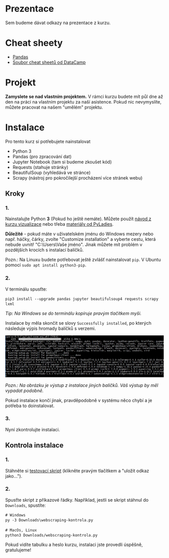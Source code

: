 # Prezentace

Sem budeme dávat odkazy na prezentace z kurzu.

# Cheat sheety

- [Pandas](https://github.com/pandas-dev/pandas/blob/master/doc/cheatsheet/Pandas_Cheat_Sheet.pdf)
- [Soubor cheat sheetů od DataCamp](http://www.utc.fr/~jlaforet/Suppl/python-cheatsheets.pdf)


# Projekt

**Zamyslete se nad vlastním projektem.** V rámci kurzu budete mít půl dne až den na práci
na vlastním projektu za naší asistence. Pokud nic nevymyslíte, můžete pracovat na našem
"umělém" projektu.

# Instalace

Pro tento kurz si potřebujete nainstalovat

- Python 3
- Pandas (pro zpracování dat)
- Jupyter Notebook (tam si budeme zkoušet kód)
- Requests (stahuje stránky)
- BeautifulSoup (vyhledává ve stránce)
- Scrapy (nástroj pro pokročilejší procházení více stránek webu)

## Kroky

### 1.

Nainstalujte Python **3** (Pokud ho ještě nemáte). Můžete použít [návod z kurzu vizualizace](https://sedlakovi.github.io/data-storytelling/#instalace) nebo třeba
[materiály od PyLadies](https://naucse.python.cz/course/pyladies/beginners/install/).

**Důležité** - pokud máte v uživatelském jménu do Windows mezery nebo např. háčky, čárky, zvolte "Customize installation" a vyberte cestu, která nebude uvnitř "C:\Users\Vaše jméno". Jinak můžete mít problém v pozdějších krocích s instalací balíčků.

Pozn.: Na Linuxu budete potřebovat ještě zvlášť nainstalovat `pip`. V Ubuntu pomocí
`sudo apt install python3-pip`.

### 2.

V terminálu spusťte:

    pip3 install --upgrade pandas jupyter beautifulsoup4 requests scrapy lxml

_Tip: Na Windows se do terminálu kopíruje pravým tlačítkem myši._

Instalace by měla skončit se slovy `Successfully installed`, po kterých následuje výpis hromady balíčků s verzemi.

![Instalace balíčků hotova](packages-finish.jpg)

_Pozn.: Na obrázku je výstup z instalace jiných balíčků. Váš výstup by měl vypadat podobně._

Pokud instalace končí jinak, pravděpodobně v systému něco chybí a je potřeba to
doinstalovat.

### 3.

Nyní zkontrolujte instalaci.

## Kontrola instalace

### 1.

Stáhněte si [testovací skript](webscraping-kontrola.py) (klikněte pravým tlačítkem a "uložit
odkaz jako...").

### 2.

Spusťte skript z příkazové řádky. Například, jestli se skript
stáhnul do `Downloads`, spustíte:

```
# Windows
py -3 Downloads\webscraping-kontrola.py

# MacOs, Linux
python3 Downloads/webscraping-kontrola.py
```

Pokud vidíte tabulku a heslo kurzu, instalaci jste provedli úspěšně, gratulujeme!
